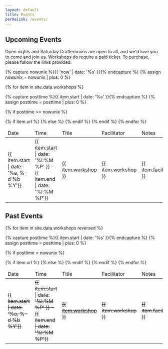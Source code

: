 ```yaml
---
layout: default
title: Events
permalink: /events/
---
```


## Upcoming Events

Open nights and Saturday Crafternoons are open to all, and we'd love you to come and join us. Workshops do require a paid ticket. To purchase, please follow the links provided.

<!--Event data is also available in an ICS file [here](https://hobartmakers.com/calendar.ics) -->

<table class="table">
 <thead>
   <tr>
   <td style="width:15%">Date</td>
   <td style="width:15%">Time</td>
   <td style="width:30%">Title</td>
   <td style="width:20%">Facilitator</td>
   <td style="width:20%">Notes</td>
   </tr>
  </thead>
  <tbody>

{% capture nowunix %}{{ 'now' | date: '%s' }}{% endcapture %}
{% assign nowunix = nowunix | plus: 0 %}

{% for item in site.data.workshops %}

  {% capture posttime %}{{ item.start | date: '%s' }}{% endcapture %}
  {% assign posttime = posttime | plus: 0 %}

  {% if posttime >= nowunix %}
   <tr>
   <td>{{ item.start | date: '%a, %-d %b %Y'}}</td>
   <td>{{ item.start | date: '%l:%M %P' }} - {{ item.end | date: '%l:%M %P'}}</td>
  {% if item.url %}
   <td><a href="{{ item.url }}" target="_blank">{{ item.workshop }}</a></td>
  {% else %}
   <td>{{ item.workshop }}</td>
  {% endif %}
   <td>{{ item.facilitator }}</td>
   <td>{{ item.notes }}</td>
   </tr>
  {% endif %}
{% endfor %}

  </tbody>
</table>


## Past Events

<table class="table">
 <thead>
   <tr>
   <td style="width:15%">Date</td>
   <td style="width:15%">Time</td>
   <td style="width:30%">Title</td>
   <td style="width:20%">Facilitator</td>
   <td style="width:20%">Notes</td>
   </tr>
  </thead>
  <tbody>

{% for item in site.data.workshops reversed %}

  {% capture posttime %}{{ item.start | date: '%s' }}{% endcapture %}
  {% assign posttime = posttime | plus: 0 %}

  {% if posttime < nowunix %}
   <tr style='text-decoration:line-through'>
   <td>{{ item.start | date: '%a, %-d %b %Y'}}</td>
   <td>{{ item.start | date: '%l:%M %P' }} - {{ item.end | date: '%l:%M %P'}}</td>
  {% if item.url %}
   <td><a href="{{ item.url }}" target="_blank">{{ item.workshop }}</a></td>
  {% else %}
   <td>{{ item.workshop }}</td>
  {% endif %}
   <td>{{ item.facilitator }}</td>
   <td>{{ item.notes }}</td>
   </tr>
  {% endif %}
{% endfor %}

  </tbody>
</table>


